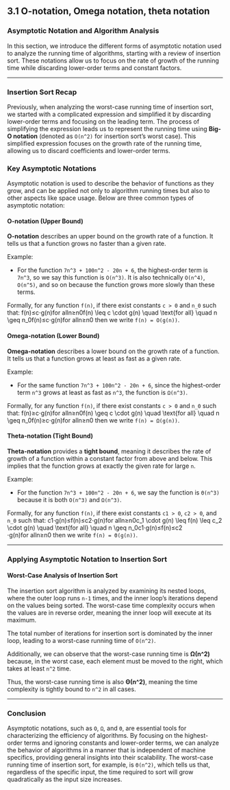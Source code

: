 ## 3.1 O-notation, Omega notation, theta notation

### Asymptotic Notation and Algorithm Analysis

In this section, we introduce the different forms of asymptotic notation used to analyze the running time of algorithms, starting with a review of insertion sort. These notations allow us to focus on the rate of growth of the running time while discarding lower-order terms and constant factors.

---

### Insertion Sort Recap

Previously, when analyzing the worst-case running time of insertion sort, we started with a complicated expression and simplified it by discarding lower-order terms and focusing on the leading term. The process of simplifying the expression leads us to represent the running time using **Big-O notation** (denoted as `O(n^2)` for insertion sort’s worst case). This simplified expression focuses on the growth rate of the running time, allowing us to discard coefficients and lower-order terms.

### Key Asymptotic Notations

Asymptotic notation is used to describe the behavior of functions as they grow, and can be applied not only to algorithm running times but also to other aspects like space usage. Below are three common types of asymptotic notation:

#### O-notation (Upper Bound)

**O-notation** describes an upper bound on the growth rate of a function. It tells us that a function grows no faster than a given rate.

Example:

- For the function `7n^3 + 100n^2 - 20n + 6`, the highest-order term is `7n^3`, so we say this function is `O(n^3)`. It is also technically `O(n^4)`, `O(n^5)`, and so on because the function grows more slowly than these terms.

Formally, for any function `f(n)`, if there exist constants `c > 0` and `n_0` such that: f(n)≤c⋅g(n)for alln≥n0f(n) \leq c \cdot g(n) \quad \text{for all} \quad n \geq n_0f(n)≤c⋅g(n)for alln≥n0​ then we write `f(n) = O(g(n))`.  

#### Omega-notation (Lower Bound)

**Omega-notation** describes a lower bound on the growth rate of a function. It tells us that a function grows at least as fast as a given rate.

Example:

- For the same function `7n^3 + 100n^2 - 20n + 6`, since the highest-order term `n^3` grows at least as fast as `n^3`, the function is `Ω(n^3)`.

Formally, for any function `f(n)`, if there exist constants `c > 0` and `n_0` such that: f(n)≥c⋅g(n)for alln≥n0f(n) \geq c \cdot g(n) \quad \text{for all} \quad n \geq n_0f(n)≥c⋅g(n)for alln≥n0​ then we write `f(n) = Ω(g(n))`.

#### Theta-notation (Tight Bound)

**Theta-notation** provides a **tight bound**, meaning it describes the rate of growth of a function within a constant factor from above and below. This implies that the function grows at exactly the given rate for large `n`.

Example:

- For the function `7n^3 + 100n^2 - 20n + 6`, we say the function is `Θ(n^3)` because it is both `O(n^3)` and `Ω(n^3)`.

Formally, for any function `f(n)`, if there exist constants `c1 > 0`, `c2 > 0`, and `n_0` such that: c1⋅g(n)≤f(n)≤c2⋅g(n)for alln≥n0c_1 \cdot g(n) \leq f(n) \leq c_2 \cdot g(n) \quad \text{for all} \quad n \geq n_0c1​⋅g(n)≤f(n)≤c2​⋅g(n)for alln≥n0​ then we write `f(n) = Θ(g(n))`.

---

### Applying Asymptotic Notation to Insertion Sort

#### Worst-Case Analysis of Insertion Sort

The insertion sort algorithm is analyzed by examining its nested loops, where the outer loop runs `n-1` times, and the inner loop’s iterations depend on the values being sorted. The worst-case time complexity occurs when the values are in reverse order, meaning the inner loop will execute at its maximum.

The total number of iterations for insertion sort is dominated by the inner loop, leading to a worst-case running time of `O(n^2)`.

Additionally, we can observe that the worst-case running time is **Ω(n^2)** because, in the worst case, each element must be moved to the right, which takes at least `n^2` time.

Thus, the worst-case running time is also **Θ(n^2)**, meaning the time complexity is tightly bound to `n^2` in all cases.

---

### Conclusion

Asymptotic notations, such as `O`, `Ω`, and `Θ`, are essential tools for characterizing the efficiency of algorithms. By focusing on the highest-order terms and ignoring constants and lower-order terms, we can analyze the behavior of algorithms in a manner that is independent of machine specifics, providing general insights into their scalability. The worst-case running time of insertion sort, for example, is `Θ(n^2)`, which tells us that, regardless of the specific input, the time required to sort will grow quadratically as the input size increases.